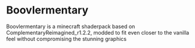 # Boovlermentary
 Boovlermentary is a minecraft shaderpack based on ComplementaryReimagined_r1.2.2, modded to fit even closer to the vanilla feel without compromising the stunning graphics
